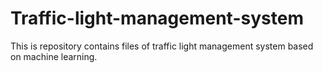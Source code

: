 # Traffic-light-management-system
This is repository contains files of traffic light management system based on machine learning.
